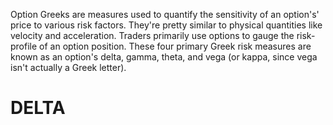 Option Greeks are measures used to quantify the sensitivity of an option's' price to various risk factors. They're pretty similar to physical quantities like velocity and acceleration. Traders primarily use options to gauge the risk-profile of an option position. These four primary Greek risk measures are known as an option's delta, gamma, theta, and vega (or kappa, since vega isn't actually a Greek letter).
# DELTA
